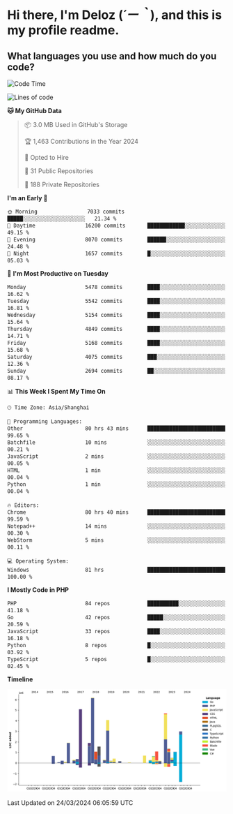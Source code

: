 # **Hi there, I'm Deloz (*´ー｀*), and this is my profile readme.**

## **What languages you use and how much do you code?**

<!--START_SECTION:waka-->
![Code Time](http://img.shields.io/badge/Code%20Time-3%2C565%20hrs%2030%20mins-blue)

![Lines of code](https://img.shields.io/badge/From%20Hello%20World%20I%27ve%20Written-37.8%20million%20lines%20of%20code-blue)

**🐱 My GitHub Data** 

> 📦 3.0 MB Used in GitHub's Storage 
 > 
> 🏆 1,463 Contributions in the Year 2024
 > 
> 💼 Opted to Hire
 > 
> 📜 31 Public Repositories 
 > 
> 🔑 188 Private Repositories 
 > 
**I'm an Early 🐤** 

```text
🌞 Morning                7033 commits        █████░░░░░░░░░░░░░░░░░░░░   21.34 % 
🌆 Daytime                16200 commits       ████████████░░░░░░░░░░░░░   49.15 % 
🌃 Evening                8070 commits        ██████░░░░░░░░░░░░░░░░░░░   24.48 % 
🌙 Night                  1657 commits        █░░░░░░░░░░░░░░░░░░░░░░░░   05.03 % 
```
📅 **I'm Most Productive on Tuesday** 

```text
Monday                   5478 commits        ████░░░░░░░░░░░░░░░░░░░░░   16.62 % 
Tuesday                  5542 commits        ████░░░░░░░░░░░░░░░░░░░░░   16.81 % 
Wednesday                5154 commits        ████░░░░░░░░░░░░░░░░░░░░░   15.64 % 
Thursday                 4849 commits        ████░░░░░░░░░░░░░░░░░░░░░   14.71 % 
Friday                   5168 commits        ████░░░░░░░░░░░░░░░░░░░░░   15.68 % 
Saturday                 4075 commits        ███░░░░░░░░░░░░░░░░░░░░░░   12.36 % 
Sunday                   2694 commits        ██░░░░░░░░░░░░░░░░░░░░░░░   08.17 % 
```


📊 **This Week I Spent My Time On** 

```text
🕑︎ Time Zone: Asia/Shanghai

💬 Programming Languages: 
Other                    80 hrs 43 mins      █████████████████████████   99.65 % 
Batchfile                10 mins             ░░░░░░░░░░░░░░░░░░░░░░░░░   00.21 % 
JavaScript               2 mins              ░░░░░░░░░░░░░░░░░░░░░░░░░   00.05 % 
HTML                     1 min               ░░░░░░░░░░░░░░░░░░░░░░░░░   00.04 % 
Python                   1 min               ░░░░░░░░░░░░░░░░░░░░░░░░░   00.04 % 

🔥 Editors: 
Chrome                   80 hrs 40 mins      █████████████████████████   99.59 % 
Notepad++                14 mins             ░░░░░░░░░░░░░░░░░░░░░░░░░   00.30 % 
WebStorm                 5 mins              ░░░░░░░░░░░░░░░░░░░░░░░░░   00.11 % 

💻 Operating System: 
Windows                  81 hrs              █████████████████████████   100.00 % 
```

**I Mostly Code in PHP** 

```text
PHP                      84 repos            ██████████░░░░░░░░░░░░░░░   41.18 % 
Go                       42 repos            █████░░░░░░░░░░░░░░░░░░░░   20.59 % 
JavaScript               33 repos            ████░░░░░░░░░░░░░░░░░░░░░   16.18 % 
Python                   8 repos             █░░░░░░░░░░░░░░░░░░░░░░░░   03.92 % 
TypeScript               5 repos             █░░░░░░░░░░░░░░░░░░░░░░░░   02.45 % 
```



**Timeline**

![Lines of Code chart](https://raw.githubusercontent.com/deloz/deloz/main/assets/bar_graph.png)


 Last Updated on 24/03/2024 06:05:59 UTC
<!--END_SECTION:waka-->
